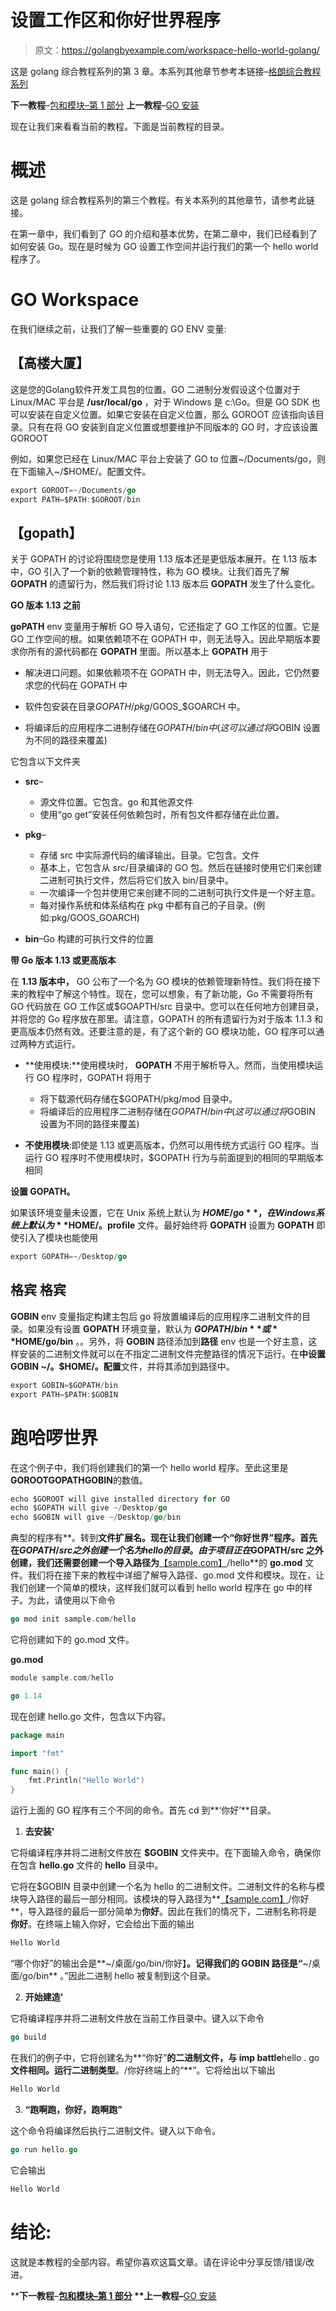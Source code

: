 # 设置工作区和你好世界程序

> 原文：<https://golangbyexample.com/workspace-hello-world-golang/>

这是 golang 综合教程系列的第 3 章。本系列其他章节参考本链接–[格朗综合教程系列](https://golangbyexample.com/golang-comprehensive-tutorial/)

**下一教程**–[包和模块–第 1 部分](https://golangbyexample.com/packages-modules-go-first)
**上一教程**–[GO 安装](https://golangbyexample.com/golang-installation)

现在让我们来看看当前的教程。下面是当前教程的目录。

# **概述**

这是 golang 综合教程系列的第三个教程。有关本系列的其他章节，请参考此链接。

在第一章中，我们看到了 GO 的介绍和基本优势，在第二章中，我们已经看到了如何安装 Go。现在是时候为 GO 设置工作空间并运行我们的第一个 hello world 程序了。

# **GO Workspace**

在我们继续之前，让我们了解一些重要的 GO ENV 变量:

## **【高楼大厦】**

这是您的Golang软件开发工具包的位置。GO 二进制分发假设这个位置对于 Linux/MAC 平台是 **/usr/local/go** ，对于 Windows 是 c:\Go。但是 GO SDK 也可以安装在自定义位置。如果它安装在自定义位置，那么 GOROOT 应该指向该目录。只有在将 GO 安装到自定义位置或想要维护不同版本的 GO 时，才应该设置 GOROOT

例如，如果您已经在 Linux/MAC 平台上安装了 GO to 位置~/Documents/go，则在下面输入~/$HOME/。配置文件。

```go
export GOROOT=~/Documents/go
export PATH=$PATH:$GOROOT/bin
```

## **【gopath】**

关于 GOPATH 的讨论将围绕您是使用 1.13 版本还是更低版本展开。在 1.13 版本中，GO 引入了一个新的依赖管理特性，称为 GO 模块。让我们首先了解 **GOPATH** 的遗留行为，然后我们将讨论 1.13 版本后 **GOPATH** 发生了什么变化。

**GO 版本 1.13 之前**

**goPATH** env 变量用于解析 GO 导入语句，它还指定了 GO 工作区的位置。它是 GO 工作空间的根。如果依赖项不在 GOPATH 中，则无法导入。因此早期版本要求你所有的源代码都在 **GOPATH** 里面。所以基本上 **GOPATH** 用于

*   解决进口问题。如果依赖项不在 GOPATH 中，则无法导入。因此，它仍然要求您的代码在 GOPATH 中

*   软件包安装在目录$GOPATH/pkg/$GOOS_$GOARCH 中。

*   将编译后的应用程序二进制存储在$GOPATH/bin 中(这可以通过将$GOBIN 设置为不同的路径来覆盖)

它包含以下文件夹

*   **src**–
    *   源文件位置。它包含。go 和其他源文件
    *   使用“go get”安装任何依赖包时，所有包文件都存储在此位置。

*   **pkg**–
    *   存储 src 中实际源代码的编译输出。目录。它包含。文件
    *   基本上，它包含从 src/目录编译的 GO 包。然后在链接时使用它们来创建二进制可执行文件，然后将它们放入 bin/目录中。
    *   一次编译一个包并使用它来创建不同的二进制可执行文件是一个好主意。
    *   每对操作系统和体系结构在 pkg 中都有自己的子目录。(例如:pkg/GOOS_GOARCH)

*   **bin**–Go 构建的可执行文件的位置

**带 Go 版本 1.13 或更高版本**

在 **1.13 版本中，** GO 公布了一个名为 GO 模块的依赖管理新特性。我们将在接下来的教程中了解这个特性。现在，您可以想象，有了新功能，Go 不需要将所有 GO 代码放在 GO 工作区或$GOAPTH/src 目录中。您可以在任何地方创建目录，并将您的 Go 程序放在那里。请注意，GOPATH 的所有遗留行为对于版本 1.1.3 和更高版本仍然有效。还要注意的是，有了这个新的 GO 模块功能，GO 程序可以通过两种方式运行。

*   **使用模块:**使用模块时， **GOPATH** 不用于解析导入。然而，当使用模块运行 GO 程序时，GOPATH 将用于
    *   将下载源代码存储在$GOPATH/pkg/mod 目录中。
    *   将编译后的应用程序二进制存储在$GOPATH/bin 中(这可以通过将$GOBIN 设置为不同的路径来覆盖)

*   **不使用模块**:即使是 1.13 或更高版本，仍然可以用传统方式运行 GO 程序。当运行 GO 程序时不使用模块时，$GOPATH 行为与前面提到的相同的早期版本相同

**设置 GOPATH。**

如果该环境变量未设置，它在 Unix 系统上默认为 **$HOME/go** ，在 Windows 系统上默认为 **%USERPROFILE%\go** 。如果您的工作区位置是~**/桌面/转到**，则在下面输入 **~/$HOME/。profile** 文件。最好始终将 **GOPATH** 设置为 **GOPATH** 即使引入了模块也能使用

```go
export GOPATH=~/Desktop/go
```

## 格宾 格宾

**GOBIN** env 变量指定构建主包后 go 将放置编译后的应用程序二进制文件的目录。如果没有设置 **GOPATH** 环境变量，默认为 **$GOPATH/bin** 或 **$HOME/go/bin** 。。另外，将 **GOBIN** 路径添加到**路径** env 也是一个好主意，这样安装的二进制文件就可以在不指定二进制文件完整路径的情况下运行。在**中设置 GOBIN ~/。$HOME/。配置**文件，并将其添加到路径中。

```go
export GOBIN=$GOPATH/bin
export PATH=$PATH:$GOBIN
```

# **跑哈啰世界**

在这个例子中，我们将创建我们的第一个 hello world 程序。至此这里是**GOROOT****GOPATH****GOBIN**的数值。

```go
echo $GOROOT will give installed directory for GO
echo $GOPATH will give ~/Desktop/go
echo $GOBIN will give ~/Desktop/go/bin
```

典型的程序有**。转到**文件扩展名。现在让我们创建一个“你好世界”程序。首先在$GOPATH/src 之外创建一个名为 hello 的目录。由于项目正在$GOPATH/src 之外创建，我们还需要创建一个导入路径为**[【sample.com】](http://sample.com)/hello**的 **go.mod** 文件。我们将在接下来的教程中详细了解导入路径、go.mod 文件和模块。现在，让我们创建一个简单的模块，这样我们就可以看到 hello world 程序在 go 中的样子。为此，请使用以下命令

```go
go mod init sample.com/hello
```

它将创建如下的 go.mod 文件。

**go.mod**

```go
module sample.com/hello

go 1.14
```

现在创建 hello.go 文件，包含以下内容。

```go
package main

import "fmt"

func main() {
    fmt.Println("Hello World")
}
```

运行上面的 GO 程序有三个不同的命令。首先 cd 到**‘你好’**目录。

1.  **去安装'**

它将编译程序并将二进制文件放在 **$GOBIN** 文件夹中。在下面输入命令，确保你在包含 **hello.go** 文件的 **hello** 目录中。

它将在$GOBIN 目录中创建一个名为 hello 的二进制文件。二进制文件的名称与模块导入路径的最后一部分相同。该模块的导入路径为**[【sample.com】](http://sample.com)/你好**，导入路径的最后一部分简单为**你好**。因此在我们的情况下，二进制名称将是**你好**。在终端上输入你好，它会给出下面的输出

```go
Hello World
```

“哪个你好”的输出会是**~/桌面/go/bin/你好】**。记得我们的 **GOBIN** 路径是“**~/桌面/go/bin** 。”因此二进制 hello 被复制到这个目录。

2.  **开始建造'**

它将编译程序并将二进制文件放在当前工作目录中。键入以下命令

```go
go build
```

在我们的例子中，它将创建名为**“你好”**的二进制文件，与 imp battle**hello . go**文件相同。运行二进制类型**。/你好终端上的“**”。它将给出以下输出

```go
Hello World
```

3.  **“跑啊跑，你好，跑啊跑”**

这个命令将编译然后执行二进制文件。键入以下命令。

```go
go run hello.go 
```

它会输出

```go
Hello World
```

# **结论:**

这就是本教程的全部内容。希望你喜欢这篇文章。请在评论中分享反馈/错误/改进。

****下一教程**–**[包和模块–第 1 部分](https://golangbyexample.com/packages-modules-go-first) ****上一教程**–**[GO 安装](https://golangbyexample.com/golang-installation)